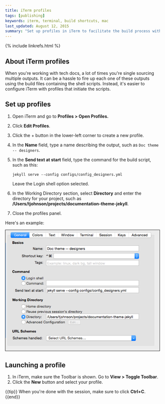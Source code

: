 ```yaml
---
title: iTerm profiles 
tags: [publishing]
keywords: iterm, terminal, build shortcuts, mac
last_updated: August 12, 2015
summary: "Set up profiles in iTerm to facilitate the build process with just a few clicks. This can make it a lot easier to quickly build multiple outputs."
---
```

{% include linkrefs.html %} 

## About iTerm profiles

When you're working with tech docs, a lot of times you're single sourcing multiple outputs. It can be a hassle to fire up each one of these outputs using the build files containing the shell scripts. Instead, it's easier to configure iTerm with profiles that initiate the scripts.

## Set up profiles

1. Open iTerm and go to **Profiles > Open Profiles.**
2. Click **Edit Profiles**.
3. Click the + button in the lower-left corner to create a new profile.
4. In the **Name** field, type a name describing the output, such as `Doc theme -- designers`.
5. In the **Send text at start** field, type the command for the build script, such as this:

    ```
    jekyll serve --config configs/config_designers.yml
    ```
    Leave the Login shell option selected.
	
6. In the Working Directory section, select **Directory** and enter the directory for your project, such as **/Users/tjohnson/projects/documentation-theme-jekyll**.
7. Close the profiles panel.

Here's an example:

![iTerm profile example](images/itermexample.png)

## Launching a profile

1. In iTerm, make sure the Toolbar is shown. Go to **View > Toggle Toolbar**.
2. Click the **New** button and select your profile.

{{tip}} When you're done with the session, make sure to click **Ctrl+C**.{{end}}